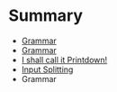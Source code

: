 # Summary

* [Grammar](grammar.md)
* [Grammar](grammar.md)
* [I shall call it Printdown!](printdown.md)
* [Input Splitting](input_splitting.md)
* Grammar

